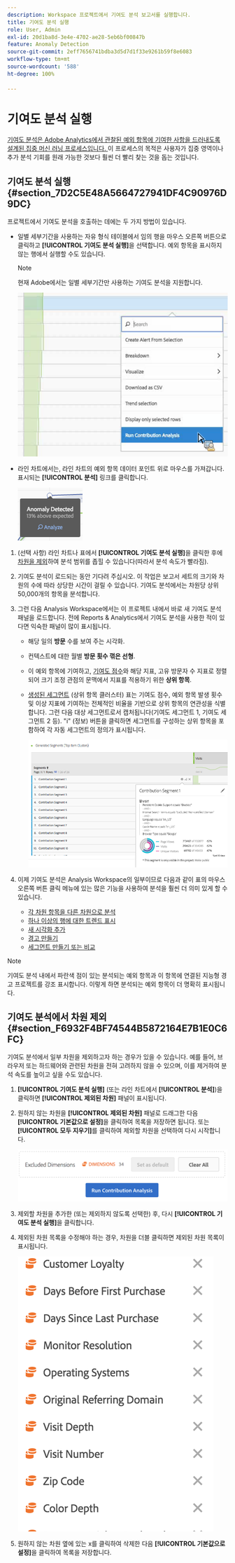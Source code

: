 ```yaml
---
description: Workspace 프로젝트에서 기여도 분석 보고서를 실행합니다.
title: 기여도 분석 실행
role: User, Admin
exl-id: 20d1ba8d-3e4e-4702-ae28-5eb6bf00847b
feature: Anomaly Detection
source-git-commit: 2eff7656741bdba3d5d7d1f33e9261b59f8e6083
workflow-type: tm+mt
source-wordcount: '588'
ht-degree: 100%

---
```


# 기여도 분석 실행

[기여도 분석은 Adobe Analytics에서 관찰된 예외 항목에 기여한 사항을 드러내도록 설계된 집중 머신 러닝 프로세스입니다. ](/help/analyze/analysis-workspace/c-anomaly-detection/anomaly-detection.md#contribution-analysis) 이 프로세스의 목적은 사용자가 집중 영역이나 추가 분석 기회를 원래 가능한 것보다 훨씬 더 빨리 찾는 것을 돕는 것입니다.

## 기여도 분석 실행 {#section_7D2C5E48A5664727941DF4C90976D9DC}

프로젝트에서 기여도 분석을 호출하는 데에는 두 가지 방법이 있습니다.

* 일별 세부기간을 사용하는 자유 형식 테이블에서 임의 행을 마우스 오른쪽 버튼으로 클릭하고 **[!UICONTROL 기여도 분석 실행]**&#x200B;을 선택합니다. 예외 항목을 표시하지 않는 행에서 실행할 수도 있습니다.

  >[!NOTE]
  >
  >현재 Adobe에서는 일별 세부기간만 사용하는 기여도 분석을 지원합니다.

  ![](assets/run_ca.png)

* 라인 차트에서는, 라인 차트의 예외 항목 데이터 포인트 위로 마우스를 가져갑니다. 표시되는 **[!UICONTROL 분석]** 링크를 클릭합니다.

  ![](assets/contribution-analysis.png)

1. (선택 사항) 라인 차트나 표에서 **[!UICONTROL 기여도 분석 실행]**&#x200B;을 클릭한 후에 [차원을 제외](#section_F6932F4BF74544B5872164E7B1E0C6FC)하여 분석 범위를 좁힐 수 있습니다(따라서 분석 속도가 빨라짐).

1. 기여도 분석이 로드되는 동안 기다려 주십시오. 이 작업은 보고서 세트의 크기와 차원의 수에 따라 상당한 시간이 걸릴 수 있습니다. 기여도 분석에서는 차원당 상위 50,000개의 항목을 분석합니다.
1. 그런 다음 Analysis Workspace에서는 이 프로젝트 내에서 바로 새 기여도 분석 패널을 로드합니다. 전에 Reports &amp; Analytics에서 기여도 분석을 사용한 적이 있다면 익숙한 패널이 많이 표시됩니다.

   * 해당 일의 **방문** 수를 보여 주는 시각화.
   * 컨텍스트에 대한 월별 **방문 횟수 꺾은 선형**.
   * 이 예외 항목에 기여하고, [기여도 점수](/help/analyze/analysis-workspace/c-anomaly-detection/anomaly-detection.md#contribution-analysis)와 해당 지표, 고유 방문자 수 지표로 정렬되어 크기 조정 관점의 문맥에서 지표를 적용하기 위한 **상위 항목**.

   * [생성된 세그먼트](https://experienceleague.adobe.com/docs/analytics/components/segmentation/segmentation-workflow/seg-build.html?lang=ko-KR) (상위 항목 클러스터) 표는 기여도 점수, 예외 항목 발생 횟수 및 이상 지표에 기여하는 전체적인 비율을 기반으로 상위 항목의 연관성을 식별합니다. 그런 다음 대상 세그먼트로서 캡처됩니다(기여도 세그먼트 1, 기여도 세그먼트 2 등). &quot;i&quot; (정보) 버튼을 클릭하면 세그먼트를 구성하는 상위 항목을 포함하여 각 자동 세그먼트의 정의가 표시됩니다.

     ![](assets/auto_segment.png)

1. 이제 기여도 분석은 Analysis Workspace의 일부이므로 다음과 같이 표의 마우스 오른쪽 버튼 클릭 메뉴에 있는 많은 기능을 사용하여 분석을 훨씬 더 의미 있게 할 수 있습니다.

   * [각 차원 항목을 다른 차원으로 분석](/help/analyze/analysis-workspace/components/dimensions/t-breakdown-fa.md)
   * [하나 이상의 행에 대한 트렌드 표시](/help/analyze/analysis-workspace/home.md#section_34930C967C104C2B9092BA8DCF2BF81A)
   * [새 시각화 추가](/help/analyze/analysis-workspace/visualizations/freeform-analysis-visualizations.md)
   * [경고 만들기 ](/help/components/c-alerts/intellligent-alerts.md)
   * [세그먼트 만들기 또는 비교](/help/analyze/analysis-workspace/c-panels/c-segment-comparison/segment-comparison.md)

>[!NOTE]
>
>기여도 분석 내에서 파란색 점이 있는 분석되는 예외 항목과 이 항목에 연결된 지능형 경고 프로젝트를 강조 표시합니다. 이렇게 하면 분석되는 예외 항목이 더 명확히 표시됩니다.

## 기여도 분석에서 차원 제외 {#section_F6932F4BF74544B5872164E7B1E0C6FC}

기여도 분석에서 일부 차원을 제외하고자 하는 경우가 있을 수 있습니다. 예를 들어, 브라우저 또는 하드웨어와 관련된 차원을 전혀 고려하지 않을 수 있으며, 이를 제거하여 분석 속도를 높이고 싶을 수도 있습니다.

1. **[!UICONTROL 기여도 분석 실행]** (또는 라인 차트에서 **[!UICONTROL 분석]**)을 클릭하면 **[!UICONTROL 제외된 차원]** 패널이 표시됩니다.

1. 원하지 않는 차원을 **[!UICONTROL 제외된 차원]** 패널로 드래그한 다음 **[!UICONTROL 기본값으로 설정]**&#x200B;을 클릭하여 목록을 저장하면 됩니다. 또는 **[!UICONTROL 모두 지우기]**&#x200B;를 클릭하여 제외할 차원을 선택하여 다시 시작합니다.

   ![](assets/exclude_dimensions.png)

1. 제외할 차원을 추가한 (또는 제외하지 않도록 선택한) 후, 다시 **[!UICONTROL 기여도 분석 실행]**&#x200B;을 클릭합니다.
1. 제외된 차원 목록을 수정해야 하는 경우, 차원을 더블 클릭하면 제외된 차원 목록이 표시됩니다.

   ![](assets/excluded-dimensions.png)

1. 원하지 않는 차원 옆에 있는 x를 클릭하여 삭제한 다음 **[!UICONTROL 기본값으로 설정]**&#x200B;을 클릭하여 목록을 저장합니다.
